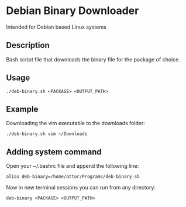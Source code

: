 # Debian Binary Downloader
Intended for Debian based Linux systems

## Description
Bash script file that downloads the binary file for the package of choice.

## Usage
```
./deb-binary.sh <PACKAGE> <OUTPUT_PATH>
```
## Example
Downloading the vim executable to the downloads folder:
```
./deb-binary.sh vim ~/Downloads
```

## Adding system command
Open your ~/.bashrc file and append the following line:
```
alias deb-binary=/home/ottor/Programs/deb-binary.sh
```

Now in new terminal sessions you can run from any directory:
```
deb-binary <PACKAGE> <OUTPUT_PATH>
```
